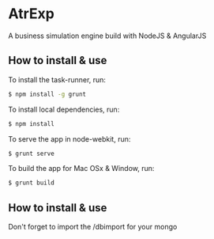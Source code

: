 # AtrExp
A business simulation engine build with NodeJS &amp; AngularJS

## How to install & use

To install the task-runner, run:

```sh
$ npm install -g grunt
```

To install local dependencies, run:

```sh
$ npm install
```

To serve the app in node-webkit, run:

```sh
$ grunt serve
```

To build the app for Mac OSx & Window, run:

```sh
$ grunt build
```

## How to install & use
Don't forget to import the /dbimport for your mongo